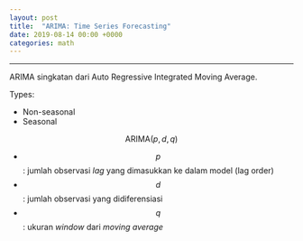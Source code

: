 ```yaml
---
layout: post
title:  "ARIMA: Time Series Forecasting"
date: 2019-08-14 00:00 +0000
categories: math
---
```


---
ARIMA singkatan dari Auto Regressive Integrated Moving Average.

Types:
- Non-seasonal
- Seasonal

$$ \mathrm{ARIMA}(p, d, q) $$


- $$p$$: jumlah observasi *lag* yang dimasukkan ke dalam model (lag order)
- $$d$$: jumlah observasi yang didiferensiasi
- $$q$$: ukuran *window* dari *moving average*

